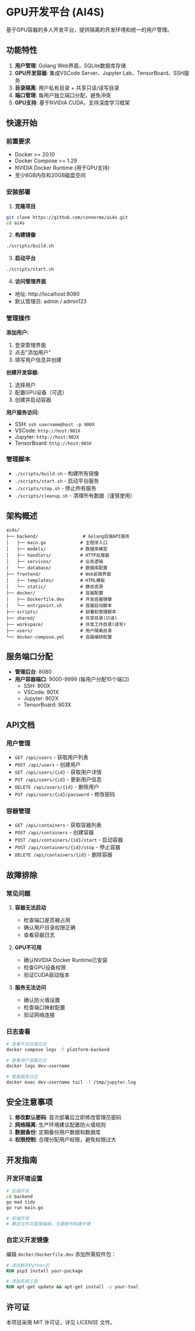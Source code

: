 # GPU开发平台 (AI4S)

基于GPU容器的多人开发平台，提供隔离的开发环境和统一的用户管理。

## 功能特性

1. **用户管理**: Golang Web界面，SQLite数据库存储
2. **GPU开发容器**: 集成VSCode Server、Jupyter Lab、TensorBoard、SSH服务
3. **目录隔离**: 用户私有目录 + 共享只读/读写目录
4. **端口管理**: 每用户独立端口分配，避免冲突
5. **GPU支持**: 基于NVIDIA CUDA，支持深度学习框架

## 快速开始

### 前置要求

- Docker >= 20.10
- Docker Compose >= 1.29
- NVIDIA Docker Runtime (用于GPU支持)
- 至少8GB内存和20GB磁盘空间

### 安装部署

1. **克隆项目**
```bash
git clone https://github.com/connermo/ai4s.git
cd ai4s
```

2. **构建镜像**
```bash
./scripts/build.sh
```

3. **启动平台**
```bash
./scripts/start.sh
```

4. **访问管理界面**
- 地址: http://localhost:8080
- 默认管理员: admin / admin123

### 管理操作

**添加用户:**
1. 登录管理界面
2. 点击"添加用户"
3. 填写用户信息并创建

**创建开发容器:**
1. 选择用户
2. 配置GPU设备（可选）
3. 创建并启动容器

**用户服务访问:**
- SSH: `ssh username@host -p 900X`
- VSCode: `http://host:901X`
- Jupyter: `http://host:902X`
- TensorBoard: `http://host:903X`

### 管理脚本

- `./scripts/build.sh` - 构建所有镜像
- `./scripts/start.sh` - 启动平台服务
- `./scripts/stop.sh` - 停止所有服务
- `./scripts/cleanup.sh` - 清理所有数据（谨慎使用）

## 架构概述

```
ai4s/
├── backend/                 # Golang后端API服务
│   ├── main.go             # 主程序入口
│   ├── models/             # 数据库模型
│   ├── handlers/           # HTTP处理器
│   ├── services/           # 业务逻辑
│   └── database/           # 数据库配置
├── frontend/               # Web前端界面
│   ├── templates/          # HTML模板
│   └── static/             # 静态资源
├── docker/                 # 容器配置
│   ├── Dockerfile.dev      # 开发容器镜像
│   └── entrypoint.sh       # 容器启动脚本
├── scripts/                # 部署和管理脚本
├── shared/                 # 共享目录(只读)
├── workspace/              # 共享工作目录(读写)
├── users/                  # 用户隔离目录
└── docker-compose.yml      # 容器编排配置
```

## 服务端口分配

- **管理后台**: 8080
- **用户容器端口**: 9000-9999 (每用户分配10个端口)
  - SSH: 900X
  - VSCode: 901X  
  - Jupyter: 902X
  - TensorBoard: 903X

## API文档

### 用户管理

- `GET /api/users` - 获取用户列表
- `POST /api/users` - 创建用户
- `GET /api/users/{id}` - 获取用户详情
- `PUT /api/users/{id}` - 更新用户信息
- `DELETE /api/users/{id}` - 删除用户
- `PUT /api/users/{id}/password` - 修改密码

### 容器管理

- `GET /api/containers` - 获取容器列表
- `POST /api/containers` - 创建容器
- `POST /api/containers/{id}/start` - 启动容器
- `POST /api/containers/{id}/stop` - 停止容器
- `DELETE /api/containers/{id}` - 删除容器

## 故障排除

### 常见问题

1. **容器无法启动**
   - 检查端口是否被占用
   - 确认用户目录权限正确
   - 查看容器日志

2. **GPU不可用**
   - 确认NVIDIA Docker Runtime已安装
   - 检查GPU设备权限
   - 验证CUDA驱动版本

3. **服务无法访问**
   - 确认防火墙设置
   - 检查端口映射配置
   - 验证网络连接

### 日志查看

```bash
# 查看平台后端日志
docker compose logs -f platform-backend

# 查看用户容器日志
docker logs dev-username

# 查看服务日志
docker exec dev-username tail -f /tmp/jupyter.log
```

## 安全注意事项

1. **修改默认密码**: 首次部署后立即修改管理员密码
2. **网络隔离**: 生产环境建议配置防火墙规则
3. **数据备份**: 定期备份用户数据和数据库
4. **权限控制**: 合理分配用户权限，避免权限过大

## 开发指南

### 开发环境设置

```bash
# 后端开发
cd backend
go mod tidy
go run main.go

# 前端开发
# 静态文件可直接编辑，无需额外构建步骤
```

### 自定义开发镜像

编辑 `docker/Dockerfile.dev` 添加所需软件包：

```dockerfile
# 添加新的Python包
RUN pip3 install your-package

# 添加系统工具
RUN apt-get update && apt-get install -y your-tool
```

## 许可证

本项目采用 MIT 许可证，详见 LICENSE 文件。
